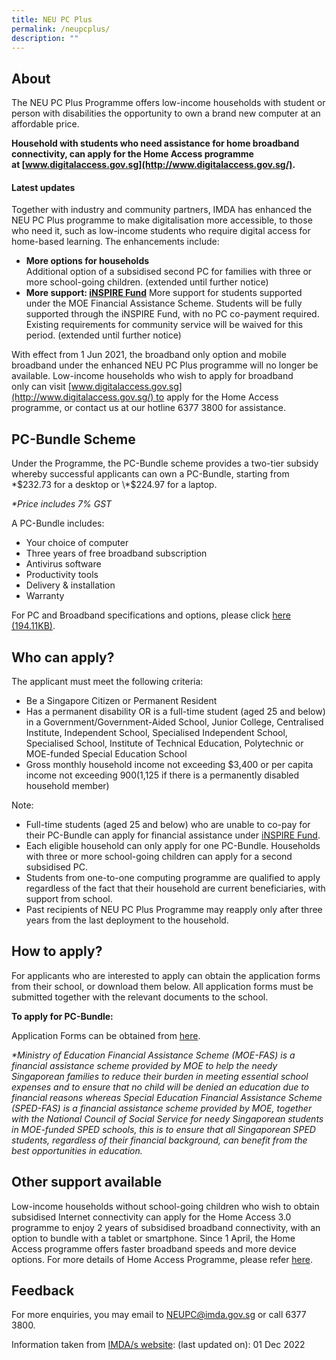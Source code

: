 ```yaml
---
title: NEU PC Plus
permalink: /neupcplus/
description: ""
---
```

About
-----

The NEU PC Plus Programme offers low-income households with student or person with disabilities the opportunity to own a brand new computer at an affordable price.

**Household with students who need assistance for home broadband connectivity, can apply for the Home Access programme at [www.digitalaccess.gov.sg](http://www.digitalaccess.gov.sg/).**

#### Latest updates

Together with industry and community partners, IMDA has enhanced the NEU PC Plus programme to make digitalisation more accessible, to those who need it, such as low-income students who require digital access for home-based learning. The enhancements include: 

*   **More options for households**   
    Additional option of a subsidised second PC for families with three or more school-going children. (extended until further notice)
*   **More support: [iNSPIRE Fund](https://www.imda.gov.sg/How-We-Can-Help/neu-pc-plus/inspire-fund)** More support for students supported under the MOE Financial Assistance Scheme. Students will be fully supported through the iNSPIRE Fund, with no PC co-payment required. Existing requirements for community service will be waived for this period. (extended until further notice)

With effect from 1 Jun 2021, the broadband only option and mobile broadband under the enhanced NEU PC Plus programme will no longer be available. Low-income households who wish to apply for broadband only can visit [www.digitalaccess.gov.sg](http://www.digitalaccess.gov.sg/) to apply for the Home Access programme, or contact us at our hotline 6377 3800 for assistance. 

PC-Bundle Scheme
----------------

Under the Programme, the PC-Bundle scheme provides a two-tier subsidy whereby successful applicants can own a PC-Bundle, starting from \*$232.73 for a desktop or \*$224.97 for a laptop.

_\*Price includes 7% GST_

A PC-Bundle includes:

*   Your choice of computer
*   Three years of free broadband subscription
*   Antivirus software
*   Productivity tools
*   Delivery & installation
*   Warranty

For PC and Broadband specifications and options, please click [here (194.11KB)](https://www.imda.gov.sg/-/media/Imda/Files/Programme/NEU-PC-Plus/NEW-PCs-and-BB.pdf?la=en&hash=262A92F6F4F5068375837BF43E824BB8).

Who can apply?
--------------

The applicant must meet the following criteria:

*   Be a Singapore Citizen or Permanent Resident
*   Has a permanent disability OR is a full-time student (aged 25 and below) in a Government/Government-Aided School, Junior College, Centralised Institute, Independent School, Specialised Independent School, Specialised School, Institute of Technical Education, Polytechnic or MOE-funded Special Education School
*   Gross monthly household income not exceeding $3,400 or per capita income not exceeding $900 ($1,125 if there is a permanently disabled household member) 

Note:

*   Full-time students (aged 25 and below) who are unable to co-pay for their PC-Bundle can apply for financial assistance under [iNSPIRE Fund](https://www.imda.gov.sg/How-We-Can-Help/neu-pc-plus/inspire-fund).
*   Each eligible household can only apply for one PC-Bundle. Households with three or more school-going children can apply for a second subsidised PC.
*   Students from one-to-one computing programme are qualified to apply regardless of the fact that their household are current beneficiaries, with support from school.
*   Past recipients of NEU PC Plus Programme may reapply only after three years from the last deployment to the household.

How to apply?
-------------

For applicants who are interested to apply can obtain the application forms from their school, or download them below. All application forms must be submitted together with the relevant documents to the school.

**To apply for PC-Bundle:**

Application Forms can be obtained from [here](https://www.imda.gov.sg/neupc).

_\*Ministry of Education Financial Assistance Scheme (MOE-FAS) is a financial assistance scheme provided by MOE to help the needy Singaporean families to reduce their burden in meeting essential school expenses and to ensure that no child will be denied an education due to financial reasons whereas Special Education Financial Assistance Scheme (SPED-FAS) is a financial assistance scheme provided by MOE, together with the National Council of Social Service for needy Singaporean students in MOE-funded SPED schools, this is to ensure that all Singaporean SPED students, regardless of their financial background, can benefit from the best opportunities in education._ 

Other support available
-----------------------

Low-income households without school-going children who wish to obtain subsidised Internet connectivity can apply for the Home Access 3.0 programme to enjoy 2 years of subsidised broadband connectivity, with an option to bundle with a tablet or smartphone. Since 1 April, the Home Access programme offers faster broadband speeds and more device options. For more details of Home Access Programme, please refer [here](https://www.digitalaccess.gov.sg/).

Feedback
--------

For more enquiries, you may email to [NEUPC@imda.gov.sg](mailto:NEUPC@imda.gov.sg) or call 6377 3800.

Information taken from [IMDA/s website](https://www.imda.gov.sg/neupc): (last updated on): 01 Dec 2022